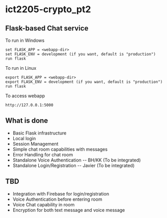 # ict2205-crypto_pt2

## Flask-based Chat service 

To run in Windows

    set FLASK_APP = <webapp-dir>
    set FLASK_ENV = development (if you want, default is "production")
    run flask

To run in Linux

    export FLASK_APP = <webapp-dir>
    export FLASK_ENV = development (if you want, default is "production")
    run flask

To access webapp

    http://127.0.0.1:5000

## What is done
- Basic Flask infrastructure
- Local login 
- Session Management
- Simple chat room capabilities with messages
- Error Handling for chat room
- Standalone Voice Authentication -- BH/KK (To be integrated)
- Standalone Login/Registration -- Javier (To be integrated)

## TBD
- Integration with Firebase for login/registration
- Voice Authentication before entering room
- Voice Chat capability in room
- Encryption for both text message and voice message

